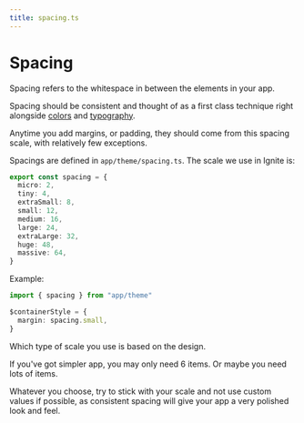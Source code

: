 ```yaml
---
title: spacing.ts
---
```


# Spacing

Spacing refers to the whitespace in between the elements in your app.

Spacing should be consistent and thought of as a first class technique right alongside [colors](./colors.ts.md) and [typography](./typography.ts.md).

Anytime you add margins, or padding, they should come from this spacing scale, with relatively few exceptions.

Spacings are defined in `app/theme/spacing.ts`. The scale we use in Ignite is:

```ts
export const spacing = {
  micro: 2,
  tiny: 4,
  extraSmall: 8,
  small: 12,
  medium: 16,
  large: 24,
  extraLarge: 32,
  huge: 48,
  massive: 64,
}
```

Example:

```ts
import { spacing } from "app/theme"

$containerStyle = {
  margin: spacing.small,
}
```

Which type of scale you use is based on the design.

If you've got simpler app, you may only need 6 items. Or maybe you need lots of items.

Whatever you choose, try to stick with your scale and not use custom values if possible, as consistent spacing will give your app a very polished look and feel.
